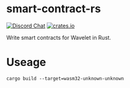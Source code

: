 # smart-contract-rs

[![Discord Chat](https://img.shields.io/discord/458332417909063682.svg)](https://discord.gg/dMYfDPM)
[![crates.io](https://img.shields.io/crates/v/smart-contract.svg)](https://crates.io/crates/smart-contract)

Write smart contracts for Wavelet in Rust.

# Useage

`cargo build --target=wasm32-unknown-unknown`